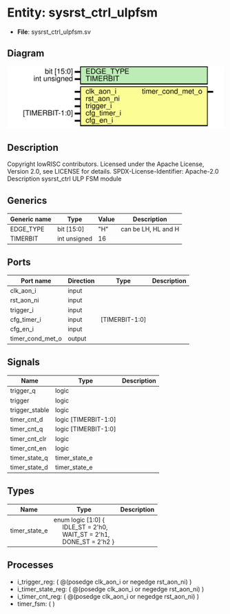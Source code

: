 # Entity: sysrst_ctrl_ulpfsm

- **File**: sysrst_ctrl_ulpfsm.sv
## Diagram

![Diagram](sysrst_ctrl_ulpfsm.svg "Diagram")
## Description

Copyright lowRISC contributors.
 Licensed under the Apache License, Version 2.0, see LICENSE for details.
 SPDX-License-Identifier: Apache-2.0
 Description sysrst_ctrl ULP FSM module
 
## Generics

| Generic name | Type         | Value | Description         |
| ------------ | ------------ | ----- | ------------------- |
| EDGE_TYPE    | bit [15:0]   | "H"   | can be LH, HL and H |
| TIMERBIT     | int unsigned | 16    |                     |
## Ports

| Port name        | Direction | Type           | Description |
| ---------------- | --------- | -------------- | ----------- |
| clk_aon_i        | input     |                |             |
| rst_aon_ni       | input     |                |             |
| trigger_i        | input     |                |             |
| cfg_timer_i      | input     | [TIMERBIT-1:0] |             |
| cfg_en_i         | input     |                |             |
| timer_cond_met_o | output    |                |             |
## Signals

| Name           | Type                 | Description |
| -------------- | -------------------- | ----------- |
| trigger_q      | logic                |             |
| trigger        | logic                |             |
| trigger_stable | logic                |             |
| timer_cnt_d    | logic [TIMERBIT-1:0] |             |
| timer_cnt_q    | logic [TIMERBIT-1:0] |             |
| timer_cnt_clr  | logic                |             |
| timer_cnt_en   | logic                |             |
| timer_state_q  | timer_state_e        |             |
| timer_state_d  | timer_state_e        |             |
## Types

| Name          | Type                                                                                                                                                                                                                                                                                            | Description |
| ------------- | ----------------------------------------------------------------------------------------------------------------------------------------------------------------------------------------------------------------------------------------------------------------------------------------------- | ----------- |
| timer_state_e | enum logic [1:0] {<br><span style="padding-left:20px">                             IDLE_ST = 2'h0,<br><span style="padding-left:20px">                             WAIT_ST = 2'h1,<br><span style="padding-left:20px">                             DONE_ST = 2'h2                             } |             |
## Processes
- i_trigger_reg: ( @(posedge clk_aon_i or negedge rst_aon_ni) )
- i_timer_state_reg: ( @(posedge clk_aon_i or negedge rst_aon_ni) )
- i_timer_cnt_reg: ( @(posedge clk_aon_i or negedge rst_aon_ni) )
- timer_fsm: (  )
